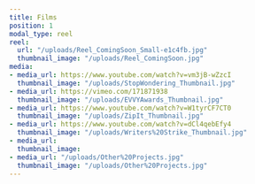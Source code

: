 ```yaml
---
title: Films
position: 1
modal_type: reel
reel:
  url: "/uploads/Reel_ComingSoon_Small-e1c4fb.jpg"
  thumbnail_image: "/uploads/Reel_ComingSoon.jpg"
media:
- media_url: https://www.youtube.com/watch?v=vm3jB-wZzcI
  thumbnail_image: "/uploads/StopWondering_Thumbnail.jpg"
- media_url: https://vimeo.com/171871938
  thumbnail_image: "/uploads/EVVYAwards_Thumbnail.jpg"
- media_url: https://www.youtube.com/watch?v=W1tyrCF7CT0
  thumbnail_image: "/uploads/ZipIt_Thumbnail.jpg"
- media_url: https://www.youtube.com/watch?v=dCl4qebEfy4
  thumbnail_image: "/uploads/Writers%20Strike_Thumbnail.jpg"
- media_url: 
  thumbnail_image: 
- media_url: "/uploads/Other%20Projects.jpg"
  thumbnail_image: "/uploads/Other%20Projects.jpg"
---
```



